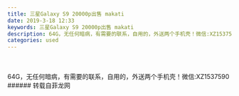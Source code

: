 ```yaml
---
title: 三星Galaxy S9 20000p出售 makati
date: 2019-3-18 12:33
keywords: 三星Galaxy S9 20000p出售 makati
description: 64G，无任何暗病，有需要的联系，自用的，外送两个手机壳！微信:XZ1537590
categories: used
---
```

<td class="t_f" id="postmessage_3247757">

<br/>
<br/>
64G，无任何暗病，有需要的联系，自用的，外送两个手机壳！微信:XZ1537590</td>
###### 转载自菲龙网